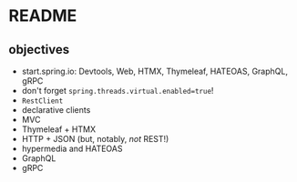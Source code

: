 # README

## objectives
* start.spring.io: Devtools, Web, HTMX, Thymeleaf, HATEOAS, GraphQL, gRPC
* don't forget `spring.threads.virtual.enabled=true`! 
* `RestClient`
* declarative clients
* MVC
* Thymeleaf + HTMX
* HTTP + JSON (but, notably, _not_ REST!)
* hypermedia and HATEOAS
* GraphQL 
* gRPC
